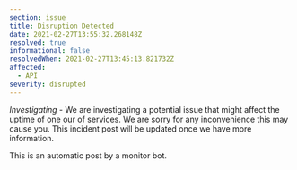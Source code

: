 ```yaml
---
section: issue
title: Disruption Detected
date: 2021-02-27T13:55:32.268148Z
resolved: true
informational: false
resolvedWhen: 2021-02-27T13:45:13.821732Z
affected:
  - API
severity: disrupted
---
```

*Investigating* - We are investigating a potential issue that might affect the uptime of one our of services. We are sorry for any inconvenience this may cause you. This incident post will be updated once we have more information.

This is an automatic post by a monitor bot.
        